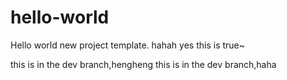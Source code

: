 # hello-world
Hello world new project template.
hahah
yes  this is true~

this is in the dev branch,hengheng
this is in the dev branch,haha
